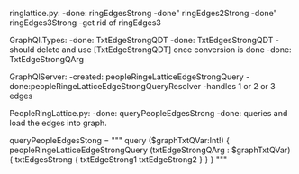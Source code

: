ringlattice.py:
-done: ringEdgesStrong
-done" ringEdges2Strong
-done" ringEdges3Strong
-get rid of ringEdges3

GraphQl.Types:
-done: TxtEdgeStrongQDT
-done: TxtEdgesStrongQDT
 -should delete and use [TxtEdgeStrongQDT] once conversion is done
-done: TxtEdgeStrongQArg
 

GraphQlServer:
-created: peopleRingeLatticeEdgeStrongQuery
-done:peopleRingeLatticeEdgeStrongQueryResolver
 -handles 1 or 2 or 3 edges
 
 
PeopleRingLattice.py:
-done: queryPeopleEdgesStrong
-done: queries and load the edges into graph.

queryPeopleEdgesStong = """
   query ($graphTxtQVar:Int!) 
     { peopleRingeLatticeEdgeStrongQuery
        (txtEdgeStrongQArg : $graphTxtQVar)  
        { txtEdgesStrong
            { txtEdgeStrong1
              txtEdgeStrong2
            } 
        } 
     }
   """

